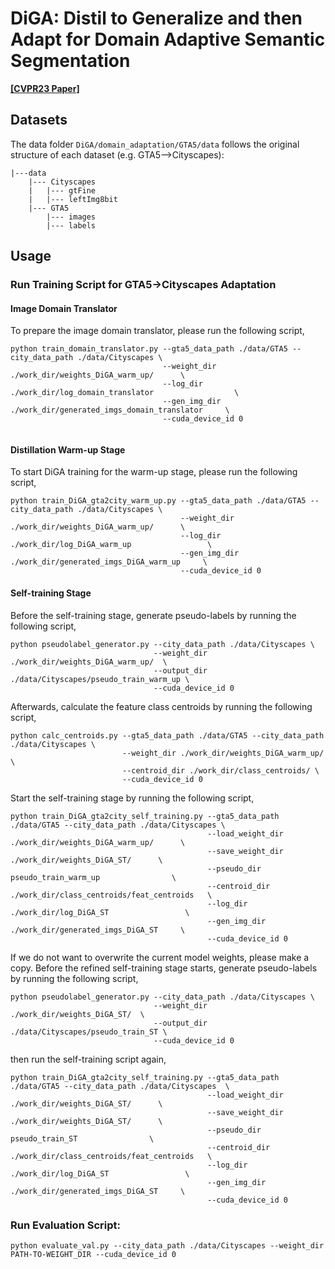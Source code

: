 # DiGA: Distil to Generalize and then Adapt for Domain Adaptive Semantic Segmentation
**[[CVPR23 Paper]](https://openaccess.thecvf.com/content/CVPR2023/papers/Shen_DiGA_Distil_To_Generalize_and_Then_Adapt_for_Domain_Adaptive_CVPR_2023_paper.pdf)**

## Datasets
The data folder `DiGA/domain_adaptation/GTA5/data` follows the original structure of each dataset (e.g. GTA5-->Cityscapes):
  ```
  |---data
      |--- Cityscapes
      |   |--- gtFine
      |   |--- leftImg8bit
      |--- GTA5
          |--- images
          |--- labels
  ```
## Usage

### Run Training Script for GTA5->Cityscapes Adaptation
#### Image Domain Translator
To prepare the image domain translator, please run the following script,

```shell
python train_domain_translator.py --gta5_data_path ./data/GTA5 --city_data_path ./data/Cityscapes \
                                  --weight_dir ./work_dir/weights_DiGA_warm_up/      \
                                  --log_dir ./work_dir/log_domain_translator                  \
                                  --gen_img_dir ./work_dir/generated_imgs_domain_translator     \
                                  --cuda_device_id 0
                                  
```

#### Distillation Warm-up Stage 
To start DiGA training for the warm-up stage, please run the following script,

```shell
python train_DiGA_gta2city_warm_up.py --gta5_data_path ./data/GTA5 --city_data_path ./data/Cityscapes \
                                      --weight_dir ./work_dir/weights_DiGA_warm_up/      \
                                      --log_dir ./work_dir/log_DiGA_warm_up                 \
                                      --gen_img_dir ./work_dir/generated_imgs_DiGA_warm_up     \
                                      --cuda_device_id 0
```

#### Self-training Stage
Before the self-training stage, generate pseudo-labels by running the following script, 

```shell
python pseudolabel_generator.py --city_data_path ./data/Cityscapes \
                                --weight_dir ./work_dir/weights_DiGA_warm_up/  \
                                --output_dir ./data/Cityscapes/pseudo_train_warm_up \
                                --cuda_device_id 0                           
```

Afterwards, calculate the feature class centroids by running the following script,

```shell
python calc_centroids.py --gta5_data_path ./data/GTA5 --city_data_path ./data/Cityscapes \
                         --weight_dir ./work_dir/weights_DiGA_warm_up/  \
                         --centroid_dir ./work_dir/class_centroids/ \
                         --cuda_device_id 0                   
```
Start the self-training stage by running the following script,

```shell
python train_DiGA_gta2city_self_training.py --gta5_data_path ./data/GTA5 --city_data_path ./data/Cityscapes \
                                            --load_weight_dir ./work_dir/weights_DiGA_warm_up/      \
                                            --save_weight_dir ./work_dir/weights_DiGA_ST/      \
                                            --pseudo_dir pseudo_train_warm_up                \
                                            --centroid_dir ./work_dir/class_centroids/feat_centroids   \
                                            --log_dir ./work_dir/log_DiGA_ST                 \
                                            --gen_img_dir ./work_dir/generated_imgs_DiGA_ST     \
                                            --cuda_device_id 0                                     
```

If we do not want to overwrite the current model weights, please make a copy. Before the refined self-training stage starts, generate pseudo-labels by running the following script, 

```shell
python pseudolabel_generator.py --city_data_path ./data/Cityscapes \
                                --weight_dir ./work_dir/weights_DiGA_ST/  \
                                --output_dir ./data/Cityscapes/pseudo_train_ST \
                                --cuda_device_id 0                           
```

then run the self-training script again,

```shell
python train_DiGA_gta2city_self_training.py --gta5_data_path ./data/GTA5 --city_data_path ./data/Cityscapes  \
                                            --load_weight_dir ./work_dir/weights_DiGA_ST/      \
                                            --save_weight_dir ./work_dir/weights_DiGA_ST/      \
                                            --pseudo_dir pseudo_train_ST                \
                                            --centroid_dir ./work_dir/class_centroids/feat_centroids   \
                                            --log_dir ./work_dir/log_DiGA_ST                 \
                                            --gen_img_dir ./work_dir/generated_imgs_DiGA_ST     \
                                            --cuda_device_id 0   
```

### Run Evaluation Script:
```shell
python evaluate_val.py --city_data_path ./data/Cityscapes --weight_dir PATH-TO-WEIGHT_DIR --cuda_device_id 0
```


